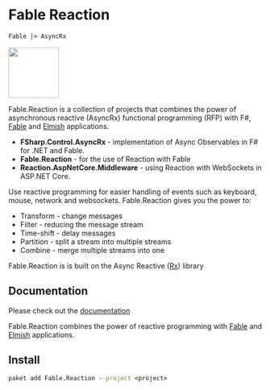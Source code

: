# Fable Reaction

```fs
Fable |> AsyncRx
```

<img src="/AsyncRx/logo/logo.png" width="100">

Fable.Reaction is a collection of projects that combines the power of asynchronous reactive (AsyncRx) functional programming (RFP) with F#, [Fable](http://fable.io/) and [Elmish](https://elmish.github.io/) applications.

- **FSharp.Control.AsyncRx** - implementation of Async Observables in F# for .NET and Fable.
- **Fable.Reaction** - for the use of Reaction with Fable
- **Reaction.AspNetCore.Middleware** - using Reaction with WebSockets in ASP.NET Core.

Use reactive programming for easier handling of events such as keyboard, mouse, network and websockets. Fable.Reaction gives you the power to:

- Transform - change messages
- Filter - reducing the message stream
- Time-shift - delay messages
- Partition - split a stream into multiple streams
- Combine - merge multiple streams into one

Fable.Reaction is is built on the Async Reactive ([Rx](http://reactivex.io/)) library

## Documentation

Please check out the [documentation](http://fablereaction.rtfd.io/)

Fable.Reaction combines the power of reactive programming with [Fable](http://fable.io/) and [Elmish](https://elmish.github.io/) applications.

## Install

```cmd
paket add Fable.Reaction --project <project>
```

